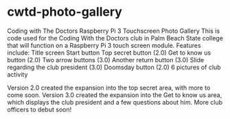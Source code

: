 # cwtd-photo-gallery
Coding with The Doctors Raspberry Pi 3 Touchscreen Photo Gallery
This is code used for the Coding With the Doctors club in Palm Beach State college that will function on a Raspberry Pi 3 touch screen module.
Features include:
Title screen
Start button
Top secret button (2.0)
Get to know us button (2.0)
Two arrow buttons (3.0)
Another return button (3.0)
Slide regarding the club president (3.0)
Doomsday button (2.0)
6 pictures of club activity 

Version 2.0 created the expansion into the top secret area, with more to come soon.
Version 3.0 created the expansion into the Get to know us area, which displays the club president and a few questions about him. More club officers to debut soon!